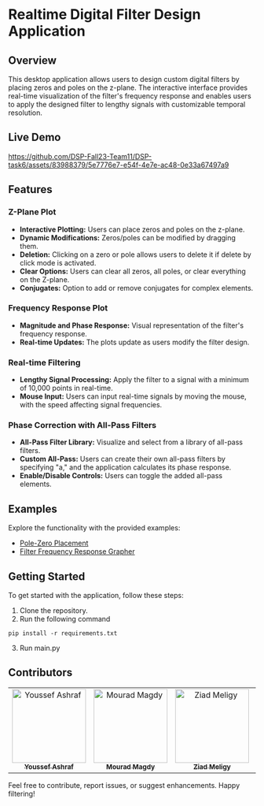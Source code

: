 # Realtime Digital Filter Design Application

## Overview

This desktop application allows users to design custom digital filters by placing zeros and poles on the z-plane. The interactive interface provides real-time visualization of the filter's frequency response and enables users to apply the designed filter to lengthy signals with customizable temporal resolution.

## Live Demo

https://github.com/DSP-Fall23-Team11/DSP-task6/assets/83988379/5e7776e7-e54f-4e7e-ac48-0e33a67497a9

## Features

### Z-Plane Plot

- **Interactive Plotting:** Users can place zeros and poles on the z-plane.
- **Dynamic Modifications:** Zeros/poles can be modified by dragging them.
- **Deletion:** Clicking on a zero or pole allows users to delete it if delete by click mode is activated.
- **Clear Options:** Users can clear all zeros, all poles, or clear everything on the Z-plane.
- **Conjugates:** Option to add or remove conjugates for complex elements.

### Frequency Response Plot

- **Magnitude and Phase Response:** Visual representation of the filter's frequency response.
- **Real-time Updates:** The plots update as users modify the filter design.

### Real-time Filtering

- **Lengthy Signal Processing:** Apply the filter to a signal with a minimum of 10,000 points in real-time.
- **Mouse Input:** Users can input real-time signals by moving the mouse, with the speed affecting signal frequencies.

### Phase Correction with All-Pass Filters

- **All-Pass Filter Library:** Visualize and select from a library of all-pass filters.
- **Custom All-Pass:** Users can create their own all-pass filters by specifying "a," and the application calculates its phase response.
- **Enable/Disable Controls:** Users can toggle the added all-pass elements.

## Examples

Explore the functionality with the provided examples:

- [Pole-Zero Placement](https://www.earlevel.com/main/2013/10/28/pole-zero-placement-v2/)
- [Filter Frequency Response Grapher](https://www.earlevel.com/main/2016/12/08/filter-frequency-response-grapher/)

## Getting Started

To get started with the application, follow these steps:

1. Clone the repository.
2. Run the following command

```
pip install -r requirements.txt

```

3. Run main.py

## Contributors

<table>
  <tr>
    <td align="center">
    <a href="https://github.com/Youssef-Ashraf71" target="_black">
    <img src="https://avatars.githubusercontent.com/u/83988379?v=4" width="150px;" alt="Youssef Ashraf"/>
    <br />
    <sub><b>Youssef Ashraf</b></sub></a>
    </td>
    <td align="center">
    <a href="https://github.com/mouradmagdy" target="_black">
    <img src="https://avatars.githubusercontent.com/u/89527761?v=4" width="150px;" alt="Mourad Magdy"/>
    <br />
    <sub><b>Mourad Magdy</b></sub></a>
    <td align="center">
    <a href="https://github.com/ZiadMeligy" target="_black">
    <img src="https://avatars.githubusercontent.com/u/89343979?v=4" width="150px;" alt="Ziad Meligy"/>
    <br />
    <sub><b>Ziad Meligy</b></sub></a>
    </td>
    </td>
    <td align="center">
    <a href="https://github.com/Maskuerade" target="_black">
    <img src="https://avatars.githubusercontent.com/u/106713214?v=4" width="150px;" alt="Mariam Ahmed"/>
    <br />
    <sub><b>Mariam Ahmed</b></sub></a>
    </td>
      </tr>
 </table>
 
Feel free to contribute, report issues, or suggest enhancements. Happy filtering!
